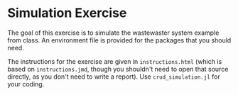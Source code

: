 # Simulation Exercise

The goal of this exercise is to simulate the wastewaster system example from class. An environment file is provided for the packages that you should need.

The instructions for the exercise are given in `instructions.html` (which is based on `instructions.jmd`, though you shouldn't need to open that source directly, as you don't need to write a report). Use `crud_simulation.jl` for your coding.